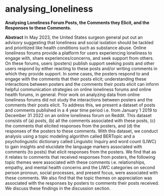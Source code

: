 # analysing_loneliness
**Analysing Loneliness Forum Posts, the Comments they Elicit, and the Responses to these Comments.**

**Abstract**
In May 2023, the United States surgeon general put out an advisory suggesting that
loneliness and social isolation should be tackled and prioritized like health conditions
such as substance abuse. Online loneliness forums provide a platform for users
experiencing loneliness to engage with, share experiences/concerns, and seek support
from others. On these forums, users (posters) publish support seeking posts and other
users respond by either reacting to these posts and/or writing comments in which they
provide support. In some cases, the posters respond to and engage with the comments
that their posts elicit; understanding these interactions between posters and the
comments their posts elicit can inform helpful communication strategies on online
loneliness forums and online health forums, in general. Prior work on analyzing data
from online loneliness forums did not study the interactions between posters and the
comments their posts elicit. To address this, we present a dataset of posts and
comments published in a 4 year time period i.e. from January 1 2019 to December 31
2022 on an online loneliness forum on Reddit. This dataset consists of (a) posts, (b) all
the comments associated with these posts, (c) the comments that elicited responses
from the posters, and (d) the responses of the posters to these comments. With this
dataset, we conduct analysis using a topic modeling algorithm called BERTopic and a
psycholinguistic dictionary called Linguistic Inquiry and word count (LIWC) to gain
insights and elucidate the language markers associated with comments (to posts) that
elicit responses from the posters. We find that as it relates to comments that received
responses from posters, the following topic themes were associated with these comments
i.e. relationships, empathy, and mental health concerns and the LIWC categories on
second person pronoun, social processes, and present focus, were associated with these
comments. We also find that the topic themes on appreciation was associated with the
responses by posters to comments their posts received. We discuss these findings in the
discussion section.
